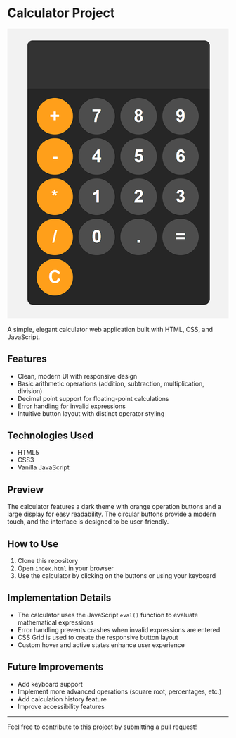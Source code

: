 # Calculator Project

![Calculator Screenshot](calculator-screenshot.png)

A simple, elegant calculator web application built with HTML, CSS, and JavaScript.

## Features

- Clean, modern UI with responsive design
- Basic arithmetic operations (addition, subtraction, multiplication, division)
- Decimal point support for floating-point calculations
- Error handling for invalid expressions
- Intuitive button layout with distinct operator styling

## Technologies Used

- HTML5
- CSS3
- Vanilla JavaScript

## Preview

The calculator features a dark theme with orange operation buttons and a large display for easy readability. The circular buttons provide a modern touch, and the interface is designed to be user-friendly.

## How to Use

1. Clone this repository
2. Open `index.html` in your browser
3. Use the calculator by clicking on the buttons or using your keyboard

## Implementation Details

- The calculator uses the JavaScript `eval()` function to evaluate mathematical expressions
- Error handling prevents crashes when invalid expressions are entered
- CSS Grid is used to create the responsive button layout
- Custom hover and active states enhance user experience

## Future Improvements

- Add keyboard support
- Implement more advanced operations (square root, percentages, etc.)
- Add calculation history feature
- Improve accessibility features

---

Feel free to contribute to this project by submitting a pull request!
